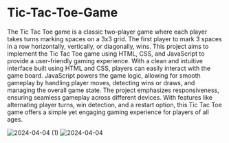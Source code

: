 # Tic-Tac-Toe-Game
The Tic Tac Toe game is a classic two-player game where each player takes turns marking spaces on a 3x3 grid. The first player to mark 3 spaces in a row horizontally, vertically, or diagonally, wins. This project aims to implement the Tic Tac Toe game using HTML, CSS, and JavaScript to provide a user-friendly gaming experience.
With a clean and intuitive interface built using HTML and CSS, players can easily interact with the game board. JavaScript powers the game logic, allowing for smooth gameplay by handling player moves, detecting wins or draws, and managing the overall game state. The project emphasizes responsiveness, ensuring seamless gameplay across different devices. With features like alternating player turns, win detection, and a restart option, this Tic Tac Toe game offers a simple yet engaging gaming experience for players of all ages.

![2024-04-04 (1)](https://github.com/aishsanidhar8/Tic-Tac-Toe-Game/assets/145269207/4a4699c1-72b4-4e57-b25e-f62a3dacc5ec)
![2024-04-04](https://github.com/aishsanidhar8/Tic-Tac-Toe-Game/assets/145269207/3048bc32-1fc2-4b50-8706-99e0c5fc2d4f)
